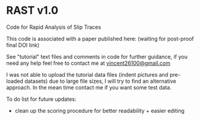 # RAST v1.0
Code for Rapid Analysis of Slip Traces

This code is associated with a paper published here: (waiting for post-proof final DOI link)

See "tutorial" text files and comments in code for further guidance, if you need any help feel free to contact me at vincent26100@gmail.com

I was not able to upload the tutorial data files (indent pictures and pre-loaded datasets) due to large file sizes, I will try to find an alternative approach. In the mean time contact me if you want some test data.


To do list for future updates:

- clean up the scoring procedure for better readability + easier editing
